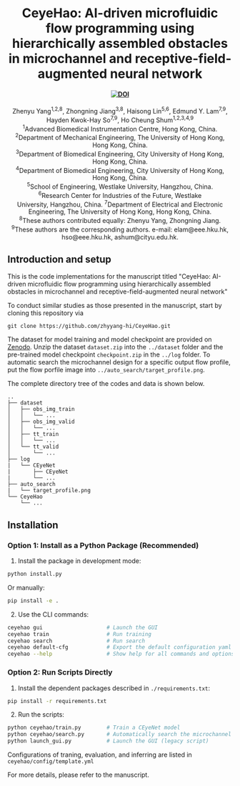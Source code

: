 <h1 align="center">CeyeHao: AI-driven microfluidic flow programming using hierarchically assembled obstacles in microchannel and receptive-field-augmented neural network</h1>
<h4 align="center"><a href="https://doi.org/10.5281/zenodo.13363708"><img src="https://zenodo.org/badge/DOI/10.5281/zenodo.13363708.svg" alt="DOI"></a></h4>
</h4>
<div align="center">
Zhenyu Yang<sup>1,2,8</sup>, Zhongning Jiang<sup>3,8</sup>, Haisong Lin<sup>5,6</sup>, Edmund Y. Lam<sup>7,9</sup>, Hayden Kwok-Hay So<sup>7,9</sup>, Ho Cheung Shum<sup>1,2,3,4,9</sup>
</div>
<div align="center">
  <sup>1</sup>Advanced Biomedical Instrumentation Centre, Hong Kong, China. <br>
  <sup>2</sup>Department of Mechanical Engineering, The University of Hong Kong, Hong Kong, China.<br>
  <sup>3</sup>Department of Biomedical Engineering, City University of Hong Kong, Hong Kong, China.<br>
  <sup>4</sup>Department of Biomedical Engineering, City University of Hong Kong, Hong Kong, China.<br>
  <sup>5</sup>School of Engineering, Westlake University, Hangzhou, China.<br>
  <sup>6</sup>Research Center for Industries of the Future, Westlake <br>University, Hangzhou, China.
  <sup>7</sup>Department of Electrical and Electronic Engineering, The University of Hong Kong, Hong Kong, China.<br>
  <sup>8</sup>These authors contributed equally: Zhenyu Yang, Zhongning Jiang.<br>
  <sup>9</sup>These authors are the corresponding authors. e-mail: elam@eee.hku.hk, hso@eee.hku.hk, ashum@cityu.edu.hk.
</div>

## Introduction and setup
This is the code implementations for the manuscript titled "CeyeHao: AI-driven microfluidic flow programming using hierarchically assembled obstacles in microchannel and receptive-field-augmented neural network"

To conduct similar studies as those presented in the manuscript, start by cloning this repository via
```
git clone https://github.com/zhyyang-hi/CeyeHao.git
```

The dataset for model training and model checkpoint are provided on [Zenodo](https://zenodo.org/records/13363708). Unzip the dataset `dataset.zip` into the `../dataset` folder and the pre-trained model checkpoint `checkpoint.zip` in the `../log` folder. To automatic search the microchannel design for a specific output flow profile, put the flow porfile image into `../auto_search/target_profile.png`.

The complete directory tree of the codes and data is shown below. 
```
..
├── dataset
│   ├── obs_img_train
│   │   └── ...
│   ├── obs_img_valid
│   │   └── ...
│   ├── tt_train
│   │   └── ...
│   └── tt_valid
│       └── ...
├── log
|   └── CEyeNet
|       ├── CEyeNet
|       └── ...
├── auto_search
|   └── target_profile.png
└── CeyeHao
    └── ...
```

## Installation

### Option 1: Install as a Python Package (Recommended)

1. Install the package in development mode:
```bash
python install.py
```

Or manually:
```bash
pip install -e .
```

2. Use the CLI commands:
```bash
ceyehao gui                    # Launch the GUI
ceyehao train                  # Run training
ceyehao search                 # Run search
ceyehao default-cfg            # Export the default configuration yaml file
ceyehao --help                 # Show help for all commands and options
```

### Option 2: Run Scripts Directly

1. Install the dependent packages described in `./requirements.txt`:
```bash
pip install -r requirements.txt
```

2. Run the scripts:
```bash
python ceyehao/train.py        # Train a CEyeNet model
python ceyehao/search.py       # Automatically search the microchannel design
python launch_gui.py           # Launch the GUI (legacy script)
```


Configurations of traning, evaluation, and inferring are listed in `ceyehao/config/template.yml` 

For more details, please refer to the manuscript. 
